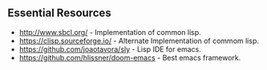 ## Essential Resources
- http://www.sbcl.org/ - Implementation of common lisp.
- https://clisp.sourceforge.io/ - Alternate Implementation of commom lisp.
- https://github.com/joaotavora/sly - Lisp IDE for emacs.
- https://github.com/hlissner/doom-emacs - Best emacs framework. 
